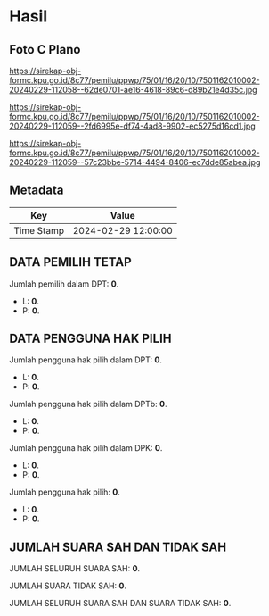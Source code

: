 # Hasil

## Foto C Plano

https://sirekap-obj-formc.kpu.go.id/8c77/pemilu/ppwp/75/01/16/20/10/7501162010002-20240229-112058--62de0701-ae16-4618-89c6-d89b21e4d35c.jpg

https://sirekap-obj-formc.kpu.go.id/8c77/pemilu/ppwp/75/01/16/20/10/7501162010002-20240229-112059--2fd6995e-df74-4ad8-9902-ec5275d16cd1.jpg

https://sirekap-obj-formc.kpu.go.id/8c77/pemilu/ppwp/75/01/16/20/10/7501162010002-20240229-112059--57c23bbe-5714-4494-8406-ec7dde85abea.jpg


## Metadata

| Key        | Value               |
| ---------- | ------------------- |
| Time Stamp | 2024-02-29 12:00:00 |


## DATA PEMILIH TETAP

Jumlah pemilih dalam DPT: **0**.
 * L: **0**.
 * P: **0**.

## DATA PENGGUNA HAK PILIH

Jumlah pengguna hak pilih dalam DPT: **0**.
 * L: **0**.
 * P: **0**.

Jumlah pengguna hak pilih dalam DPTb: **0**.
 * L: **0**.
 * P: **0**.

Jumlah pengguna hak pilih dalam DPK: **0**.
 * L: **0**.
 * P: **0**.

Jumlah pengguna hak pilih: **0**.
 * L: **0**.
 * P: **0**.

## JUMLAH SUARA SAH DAN TIDAK SAH

JUMLAH SELURUH SUARA SAH: **0**.

JUMLAH SUARA TIDAK SAH: **0**.

JUMLAH SELURUH SUARA SAH DAN SUARA TIDAK SAH: **0**.


